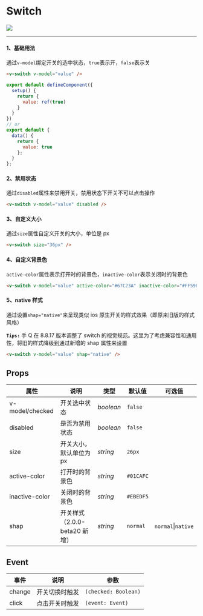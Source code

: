 # Switch

![](https://img.shields.io/badge/coverage-100%25-green)

---

#### 1、基础用法

通过`v-model`绑定开关的选中状态，`true`表示开，`false`表示关

```html
<v-switch v-model="value" />
```

```js
export default defineComponent({
  setup() {
    return {
      value: ref(true)
    }
  }
})
// or
export default {
  data() {
    return {
      value: true
    };
  }
};
```

#### 2、禁用状态

通过`disabled`属性来禁用开关，禁用状态下开关不可以点击操作

```html
<v-switch v-model="value" disabled />
```

#### 3、自定义大小

通过`size`属性自定义开关的大小，单位是 px

```html
<v-switch size="36px" />
```

#### 4、自定义背景色

`active-color`属性表示打开时的背景色，`inactive-color`表示关闭时的背景色

```html
<v-switch v-model="value" active-color="#67C23A" inactive-color="#FF596A" />
```

#### 5、native 样式

通过设置`shap="native"`来呈现类似 ios 原生开关的样式效果（即原来旧版的样式风格）

**`Tips:`** 手 Q 在 8.8.17 版本调整了 switch 的视觉规范。这里为了考虑兼容性和通用性，将旧的样式降级到通过新增的 shap 属性来设置

```html
<v-switch v-model="value" shap="native" />
```

## Props

| 属性            | 说明                          | 类型      | 默认值    | 可选值                 |
| --------------- | ----------------------------- | --------- | --------- | ---------------------- |
| v-model/checked | 开关选中状态                  | _boolean_ | `false`   |                        |
| disabled        | 是否为禁用状态                | _boolean_ | `false`   |                        |
| size            | 开关大小，默认单位为 px       | _string_  | `26px`    |                        |
| active-color    | 打开时的背景色                | _string_  | `#01CAFC` |                        |
| inactive-color  | 关闭时的背景色                | _string_  | `#EBEDF5` |                        |
| shap            | 开关样式（2.0.0-beta20 新增） | _string_  | `normal`  | `normal`&#124;`native` |

## Event

| 事件   | 说明           | 参数                 |
| ------ | -------------- | -------------------- |
| change | 开关切换时触发 | `(checked: Boolean)` |
| click  | 点击开关时触发 | `(event: Event)`     |
